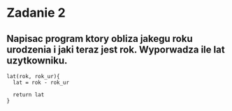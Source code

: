 # Zadanie 2
## Napisac program ktory obliza jakegu roku urodzenia i jaki teraz jest rok. Wyporwadza ile lat uzytkowniku.

```
lat(rok, rok_ur){
  lat = rok - rok_ur
  
  return lat
}
```
